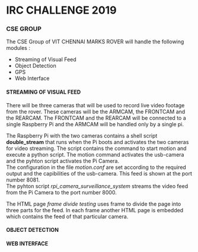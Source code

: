# IRC CHALLENGE 2019  
### CSE GROUP

The CSE Group of VIT CHENNAI MARKS ROVER will handle the following modules : 
* Streaming of Visual Feed
* Object Detection 
* GPS
* Web Interface

#### STREAMING OF VISUAL FEED  

There will be three cameras that will be used to record live video footage from the rover. These cameras will be the ARMCAM, the FRONTCAM and the REARCAM. The FRONTCAM and the REARCAM will be connected to a single Raspberry Pi and the ARMCAM will be handled only by a single pi. 

The Raspberry Pi with the two cameras contains a shell script **double_stream** that runs when the Pi boots and activates the two cameras for video streaming. The script contains the command to start motion and execute a python script. The motion command activates the usb-camera and the pyhton script activates the Pi Camera.  
The configuration in the file _motion.conf_ are set according to the required output and the capibilities of the usb-camera. This feed is shown at the port number 8081.  
The pyhton script _rpi_camera_surveillance_system_ streams the video feed from the Pi Camera to the port number 8000.  

The HTML page _frame divide testing_ uses frame to divide the page into three parts for the feed. In each frame another HTML page is embedded which contains the feed of that particular camera. 

#### OBJECT DETECTION


#### WEB INTERFACE
